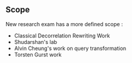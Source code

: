 ## Scope

New research exam has a more defined scope :

 - Classical Decorrelation Rewriting Work
 - Shudarshan's lab
 - Alvin Cheung's work on query transformation
 - Torsten Gurst work